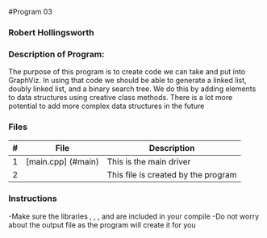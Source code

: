 #Program 03
### Robert Hollingsworth
### Description of Program:

The purpose of this program is to create code we can take and put into GraphViz. In using that code we 
should be able to generate a linked list, doubly linked list, and a binary search tree. We do this by 
adding elements to data structures using creative class methods. There is a lot more potential to add
more complex data structures in the future
### Files


|   #   | File            | Description                                        |
| :---: | --------------- | -------------------------------------------------- |
|   1   |[main.cpp] (#main)     | This is the main driver |
|   2   | | This file is created by the program |
### Instructions

-Make sure the libraries <iostream> <fstream> , <string> , <map> , and <vector> are included in your compile
-Do not worry about the output file as the program will create it for you

